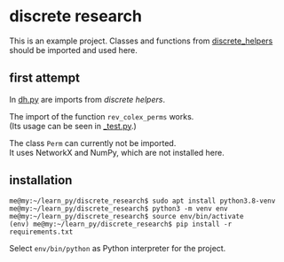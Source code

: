 # discrete research

This is an example project. Classes and functions from [discrete_helpers](https://github.com/entenschule/discrete_helpers/) should be imported and used here.


## first attempt

In [dh.py](dh.py) are imports from _discrete helpers_.

The import of the function `rev_colex_perms` works.<br>
(Its usage can be seen in [_test.py](_test.py).)

The class `Perm` can currently not be imported.<br>
It uses NetworkX and NumPy, which are not installed here.


## installation

``` 
me@my:~/learn_py/discrete_research$ sudo apt install python3.8-venv
me@my:~/learn_py/discrete_research$ python3 -m venv env
me@my:~/learn_py/discrete_research$ source env/bin/activate
(env) me@my:~/learn_py/discrete_research$ pip install -r requirements.txt
```

Select `env/bin/python` as Python interpreter for the project.
